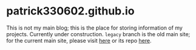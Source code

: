 # patrick330602.github.io

This is not my main blog; this is the place for storing information of my projects. Currently under construction. `legacy` branch is the old main site; for the current main site, please visit [here](https://patrickwu.ml/) or its repo [here](https://github.com/patrick330602/blog).
